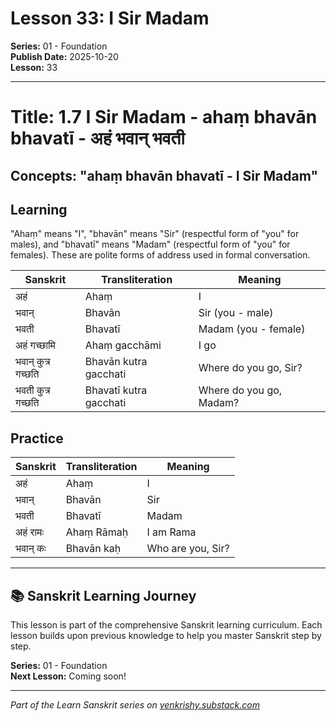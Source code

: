 # Lesson 33: I Sir Madam

**Series:** 01 - Foundation  
**Publish Date:** 2025-10-20  
**Lesson:** 33

---

# Title: 1.7 I Sir Madam - ahaṃ bhavān bhavatī - अहं भवान् भवती
## Concepts: "ahaṃ bhavān bhavatī - I Sir Madam"

## Learning
"Ahaṃ" means "I", "bhavān" means "Sir" (respectful form of "you" for males), and "bhavatī" means "Madam" (respectful form of "you" for females). These are polite forms of address used in formal conversation.

| Sanskrit           | Transliteration      | Meaning                          |
| ------------------ | -------------------- | -------------------------------- |
| अहं                | Ahaṃ                 | I                                |
| भवान्               | Bhavān               | Sir (you - male)                 |
| भवती               | Bhavatī              | Madam (you - female)             |
| अहं गच्छामि        | Ahaṃ gacchāmi        | I go                             |
| भवान् कुत्र गच्छति | Bhavān kutra gacchati| Where do you go, Sir?            |
| भवती कुत्र गच्छति | Bhavatī kutra gacchati| Where do you go, Madam?          |

## Practice
| Sanskrit           | Transliteration      | Meaning                          |
| ------------------ | -------------------- | -------------------------------- |
| अहं                | Ahaṃ                 | I                                |
| भवान्               | Bhavān               | Sir                              |
| भवती               | Bhavatī              | Madam                            |
| अहं रामः           | Ahaṃ Rāmaḥ           | I am Rama                        |
| भवान् कः            | Bhavān kaḥ           | Who are you, Sir?                |

---

## 📚 Sanskrit Learning Journey

This lesson is part of the comprehensive Sanskrit learning curriculum. Each lesson builds upon previous knowledge to help you master Sanskrit step by step.

**Series:** 01 - Foundation  
**Next Lesson:** Coming soon!

---
*Part of the Learn Sanskrit series on [venkrishy.substack.com](https://venkrishy.substack.com/s/learn_sanskrit)*
